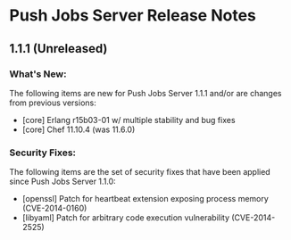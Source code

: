 # Push Jobs Server Release Notes

## 1.1.1 (Unreleased)

### What's New:

The following items are new for Push Jobs Server 1.1.1 and/or are changes from previous versions:

* [core] Erlang r15b03-01 w/ multiple stability and bug fixes
* [core] Chef 11.10.4 (was 11.6.0)

### Security Fixes:

The following items are the set of security fixes that have been applied since Push Jobs Server 1.1.0:

* [openssl] Patch for heartbeat extension exposing process memory (CVE-2014-0160)
* [libyaml] Patch for arbitrary code execution vulnerability (CVE-2014-2525)
